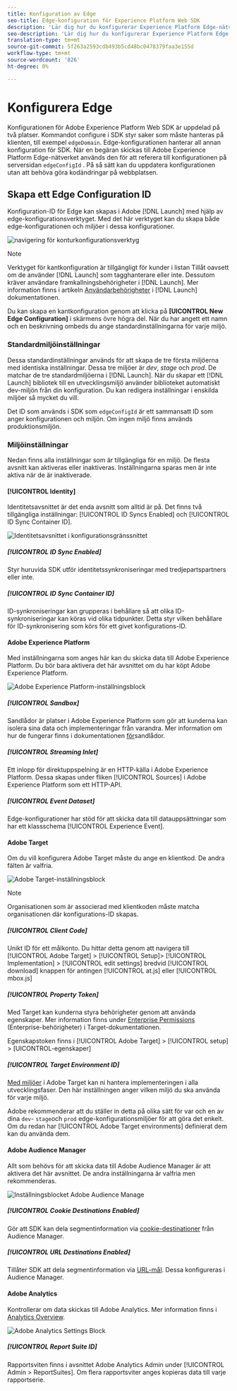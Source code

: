 ```yaml
---
title: Konfiguration av Edge
seo-title: Edge-konfiguration för Experience Platform Web SDK
description: 'Lär dig hur du konfigurerar Experience Platform Edge-nätverket. '
seo-description: 'Lär dig hur du konfigurerar Experience Platform Edge-nätverket. '
translation-type: tm+mt
source-git-commit: 5f263a2593cdb493b5cd48bc0478379faa3e155d
workflow-type: tm+mt
source-wordcount: '826'
ht-degree: 0%

---
```



# Konfigurera Edge

Konfigurationen för Adobe Experience Platform Web SDK är uppdelad på två platser. Kommandot [](configuring-the-sdk.md) configure i SDK styr saker som måste hanteras på klienten, till exempel `edgeDomain`. Edge-konfigurationen hanterar all annan konfiguration för SDK. När en begäran skickas till Adobe Experience Platform Edge-nätverket används den för att referera till konfigurationen på serversidan `edgeConfigId` . På så sätt kan du uppdatera konfigurationen utan att behöva göra kodändringar på webbplatsen.

## Skapa ett Edge Configuration ID

Konfiguration-ID för Edge kan skapas i Adobe [!DNL Launch] med hjälp av edge-konfigurationsverktyget. Med det här verktyget kan du skapa både edge-konfigurationen och miljöer i dessa konfigurationer.

![navigering för konturkonfigurationsverktyg](../../assets/edge_configuration_nav.png)

>[!NOTE]
>
>Verktyget för kantkonfiguration är tillgängligt för kunder i listan Tillåt oavsett om de använder [!DNL Launch] som tagghanterare eller inte. Dessutom kräver användare framkallningsbehörigheter i [!DNL Launch]. Mer information finns i artikeln [Användarbehörigheter](https://docs.adobe.com/content/help/en/launch/using/reference/admin/user-permissions.html) i [!DNL Launch] dokumentationen.

Du kan skapa en kantkonfiguration genom att klicka på **[UICONTROL New Edge Configuration]** i skärmens övre högra del. När du har angett ett namn och en beskrivning ombeds du ange standardinställningarna för varje miljö.

### Standardmiljöinställningar

Dessa standardinställningar används för att skapa de tre första miljöerna med identiska inställningar. Dessa tre miljöer är *dev*, *stage* och *prod*. De matchar de tre standardmiljöerna i [!DNL Launch]. När du skapar ett [!DNL Launch] bibliotek till en utvecklingsmiljö använder biblioteket automatiskt dev-miljön från din konfiguration. Du kan redigera inställningar i enskilda miljöer så mycket du vill.

Det ID som används i SDK som `edgeConfigId` är ett sammansatt ID som anger konfigurationen och miljön. Om ingen miljö finns används produktionsmiljön.

### Miljöinställningar

Nedan finns alla inställningar som är tillgängliga för en miljö. De flesta avsnitt kan aktiveras eller inaktiveras. Inställningarna sparas men är inte aktiva när de är inaktiverade.

#### [!UICONTROL Identity]

Identitetsavsnittet är det enda avsnitt som alltid är på. Det finns två tillgängliga inställningar: [!UICONTROL ID Syncs Enabled] och [!UICONTROL ID Sync Container ID].

![Identitetsavsnittet i konfigurationsgränssnittet](../../assets/edge_configuration_identity.png)

##### [!UICONTROL ID Sync Enabled]

Styr huruvida SDK utför identitetssynkroniseringar med tredjepartspartners eller inte.

##### [!UICONTROL ID Sync Container ID]

ID-synkroniseringar kan grupperas i behållare så att olika ID-synkroniseringar kan köras vid olika tidpunkter. Detta styr vilken behållare för ID-synkronisering som körs för ett givet konfigurations-ID.

#### Adobe Experience Platform

Med inställningarna som anges här kan du skicka data till Adobe Experience Platform. Du bör bara aktivera det här avsnittet om du har köpt Adobe Experience Platform.

![Adobe Experience Platform-inställningsblock](../../assets/edge_configuration_aep.png)

##### [!UICONTROL Sandbox]

Sandlådor är platser i Adobe Experience Platform som gör att kunderna kan isolera sina data och implementeringar från varandra. Mer information om hur de fungerar finns i dokumentationen [för](../../sandboxes/home.md)sandlådor.

##### [!UICONTROL Streaming Inlet]

Ett inlopp för direktuppspelning är en HTTP-källa i Adobe Experience Platform. Dessa skapas under fliken [!UICONTROL Sources] i Adobe Experience Platform som ett HTTP-API.

##### [!UICONTROL Event Dataset]

Edge-konfigurationer har stöd för att skicka data till datauppsättningar som har ett klassschema [!UICONTROL Experience Event].

#### Adobe Target

Om du vill konfigurera Adobe Target måste du ange en klientkod. De andra fälten är valfria.

![Adobe Target-inställningsblock](../../assets/edge_configuration_target.png)

>[!NOTE]
>
>Organisationen som är associerad med klientkoden måste matcha organisationen där konfigurations-ID skapas.

##### [!UICONTROL Client Code]

Unikt ID för ett målkonto. Du hittar detta genom att navigera till [!UICONTROL Adobe Target] > [!UICONTROL Setup]> [!UICONTROL Implementation] > [!UICONTROL edit settings] bredvid [!UICONTROL download] knappen för antingen [!UICONTROL at.js] eller [!UICONTROL mbox.js]

##### [!UICONTROL Property Token]

Med Target kan kunderna styra behörigheter genom att använda egenskaper. Mer information finns under [Enterprise Permissions](https://docs.adobe.com/content/help/en/target/using/administer/manage-users/enterprise/properties-overview.html) (Enterprise-behörigheter) i Target-dokumentationen.

Egenskapstoken finns i [!UICONTROL Adobe Target] > [!UICONTROL setup] > [UICONTROL-egenskaper]

##### [!UICONTROL Target Environment ID]

[Med miljöer](https://docs.adobe.com/content/help/en/target/using/administer/hosts.html) i Adobe Target kan ni hantera implementeringen i alla utvecklingsfaser. Den här inställningen anger vilken miljö du ska använda för varje miljö.

Adobe rekommenderar att du ställer in detta på olika sätt för var och en av dina `dev`- `stage`och `prod` edge-konfigurationsmiljöer för att göra det enkelt. Om du redan har [!UICONTROL Adobe Target environments] definierat dem kan du använda dem.

#### Adobe Audience Manager

Allt som behövs för att skicka data till Adobe Audience Manager är att aktivera det här avsnittet. De andra inställningarna är valfria men rekommenderas.

![Inställningsblocket Adobe Audience Manage](../../assets/edge_configuration_aam.png)

##### [!UICONTROL Cookie Destinations Enabled]

Gör att SDK kan dela segmentinformation via [cookie-destinationer](https://docs.adobe.com/content/help/en/audience-manager/user-guide/features/destinations/custom-destinations/create-cookie-destination.html) från Audience Manager.

##### [!UICONTROL URL Destinations Enabled]

Tillåter SDK att dela segmentinformation via [URL-mål](https://docs.adobe.com/content/help/en/audience-manager/user-guide/features/destinations/custom-destinations/create-url-destination.html). Dessa konfigureras i Audience Manager.

#### Adobe Analytics

Kontrollerar om data skickas till Adobe Analytics. Mer information finns i [Analytics Overview](../solution-specific/analytics/analytics-overview.md).

![Adobe Analytics Settings Block](../../assets/edge_configuration_aa.png)

##### [!UICONTROL Report Suite ID]

Rapportsviten finns i avsnittet Adobe Analytics Admin under [!UICONTROL Admin > ReportSuites]. Om flera rapportsviter anges kopieras data till varje rapportserie.
